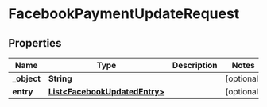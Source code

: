 

# FacebookPaymentUpdateRequest


## Properties

| Name | Type | Description | Notes |
|------------ | ------------- | ------------- | -------------|
|**_object** | **String** |  |  [optional] |
|**entry** | [**List&lt;FacebookUpdatedEntry&gt;**](FacebookUpdatedEntry.md) |  |  [optional] |



